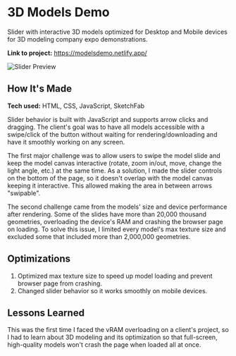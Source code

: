 # 3D Models Demo

Slider with interactive 3D models optimized for Desktop and Mobile devices for 3D modeling company expo demonstrations.

**Link to project:** https://modelsdemo.netlify.app/

![Slider Preview](https://github.com/roman-vasi1enko/roman-vasi1enko/raw/main/assets/3dmodels2.gif)

## How It's Made

**Tech used:** HTML, CSS, JavaScript, SketchFab

Slider behavior is built with JavaScript and supports arrow clicks and dragging. The client's goal was to have all models accessible with a swipe/click of the button without waiting for rendering/downloading and have it smoothly working on any screen.

The first major challenge was to allow users to swipe the model slide and keep the model canvas interactive (rotate, zoom in/out, move, change the light angle, etc.) at the same time. As a solution, I made the slider controls on the bottom of the page, so it doesn't overlap with the model canvas keeping it interactive. This allowed making the area in between arrows "swipable".

The second challenge came from the models' size and device performance after rendering. Some of the slides have more than 20,000 thousand geometries, overloading the device's RAM and crashing the browser page on loading. To solve this issue, I limited every model's max texture size and excluded some that included more than 2,000,000 geometries.

## Optimizations

1. Optimized max texture size to speed up model loading and prevent browser page from crashing.
2. Changed slider behavior so it works smoothly on mobile devices.

## Lessons Learned

This was the first time I faced the vRAM overloading on a client's project, so I had to learn about 3D modeling and its optimization so that full-screen, high-quality models won't crash the page when loaded all at once.
